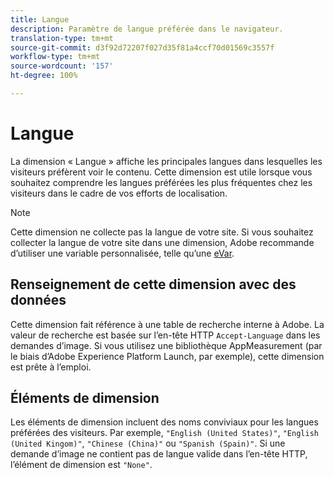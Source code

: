 ```yaml
---
title: Langue
description: Paramètre de langue préférée dans le navigateur.
translation-type: tm+mt
source-git-commit: d3f92d72207f027d35f81a4ccf70d01569c3557f
workflow-type: tm+mt
source-wordcount: '157'
ht-degree: 100%

---
```



# Langue

La dimension « Langue » affiche les principales langues dans lesquelles les visiteurs préfèrent voir le contenu. Cette dimension est utile lorsque vous souhaitez comprendre les langues préférées les plus fréquentes chez les visiteurs dans le cadre de vos efforts de localisation.

>[!NOTE]
>
>Cette dimension ne collecte pas la langue de votre site. Si vous souhaitez collecter la langue de votre site dans une dimension, Adobe recommande d’utiliser une variable personnalisée, telle qu’une [eVar](evar.md).

## Renseignement de cette dimension avec des données

Cette dimension fait référence à une table de recherche interne à Adobe. La valeur de recherche est basée sur l’en-tête HTTP `Accept-Language` dans les demandes d’image. Si vous utilisez une bibliothèque AppMeasurement (par le biais d’Adobe Experience Platform Launch, par exemple), cette dimension est prête à l’emploi.

## Éléments de dimension

Les éléments de dimension incluent des noms conviviaux pour les langues préférées des visiteurs. Par exemple, `"English (United States)"`, `"English (United Kingom)"`, `"Chinese (China)"` ou `"Spanish (Spain)"`. Si une demande d’image ne contient pas de langue valide dans l’en-tête HTTP, l’élément de dimension est `"None"`.
